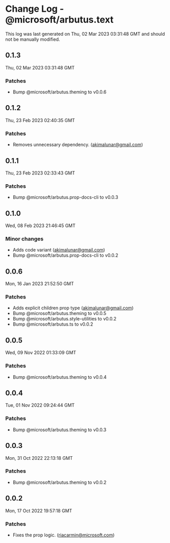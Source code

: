 # Change Log - @microsoft/arbutus.text

This log was last generated on Thu, 02 Mar 2023 03:31:48 GMT and should not be manually modified.

<!-- Start content -->

## 0.1.3

Thu, 02 Mar 2023 03:31:48 GMT

### Patches

- Bump @microsoft/arbutus.theming to v0.0.6

## 0.1.2

Thu, 23 Feb 2023 02:40:35 GMT

### Patches

- Removes unnecessary dependency. (akimalunar@gmail.com)

## 0.1.1

Thu, 23 Feb 2023 02:33:43 GMT

### Patches

- Bump @microsoft/arbutus.prop-docs-cli to v0.0.3

## 0.1.0

Wed, 08 Feb 2023 21:46:45 GMT

### Minor changes

- Adds code variant (akimalunar@gmail.com)
- Bump @microsoft/arbutus.prop-docs-cli to v0.0.2

## 0.0.6

Mon, 16 Jan 2023 21:52:50 GMT

### Patches

- Adds explicit children prop type (akimalunar@gmail.com)
- Bump @microsoft/arbutus.theming to v0.0.5
- Bump @microsoft/arbutus.style-utilities to v0.0.2
- Bump @microsoft/arbutus.ts to v0.0.2

## 0.0.5

Wed, 09 Nov 2022 01:33:09 GMT

### Patches

- Bump @microsoft/arbutus.theming to v0.0.4

## 0.0.4

Tue, 01 Nov 2022 09:24:44 GMT

### Patches

- Bump @microsoft/arbutus.theming to v0.0.3

## 0.0.3

Mon, 31 Oct 2022 22:13:18 GMT

### Patches

- Bump @microsoft/arbutus.theming to v0.0.2

## 0.0.2

Mon, 17 Oct 2022 19:57:18 GMT

### Patches

- Fixes the prop logic. (riacarmin@microsoft.com)
